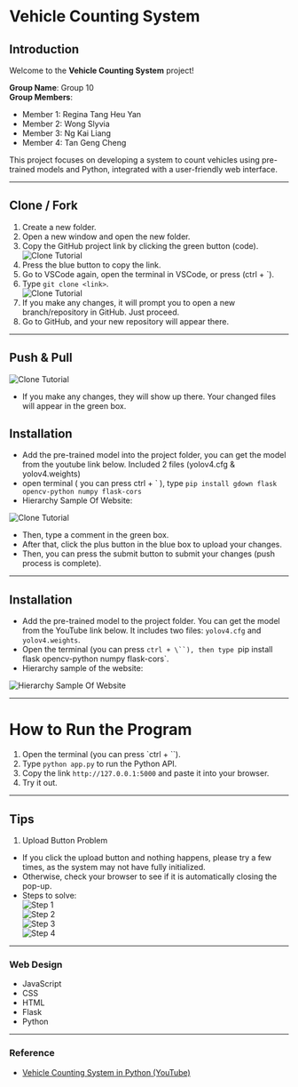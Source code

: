 # Vehicle Counting System

## Introduction

Welcome to the **Vehicle Counting System** project!

**Group Name**: Group 10  
**Group Members**:

- Member 1: Regina Tang Heu Yan
- Member 2: Wong Slyvia
- Member 3: Ng Kai Liang
- Member 4: Tan Geng Cheng

This project focuses on developing a system to count vehicles using pre-trained models and Python, integrated with a user-friendly web interface.

---

## Clone / Fork

1. Create a new folder.
2. Open a new window and open the new folder.
3. Copy the GitHub project link by clicking the green button (code).  
   ![Clone Tutorial](https://github.com/Tgc020202/VehicleCountSystem/blob/main/images/ReadMeImages/GithubCloneTutorialImage1.jpg)
4. Press the blue button to copy the link.
5. Go to VSCode again, open the terminal in VSCode, or press (ctrl + `).
6. Type `git clone <link>`.  
   ![Clone Tutorial](https://github.com/Tgc020202/VehicleCountSystem/blob/main/images/ReadMeImages/GithubCloneTutorialImage2.jpg)
7. If you make any changes, it will prompt you to open a new branch/repository in GitHub. Just proceed.
8. Go to GitHub, and your new repository will appear there.

---

## Push & Pull

![Clone Tutorial](https://github.com/Tgc020202/VehicleCountSystem/blob/main/images/ReadMeImages/GithubCloneTutorialImage3.jpg)

- If you make any changes, they will show up there. Your changed files will appear in the green box.

## Installation

- Add the pre-trained model into the project folder, you can get the model from the youtube link below. Included 2 files (yolov4.cfg & yolov4.weights)
- open terminal ( you can press ctrl + \` ), type `pip install gdown flask opencv-python numpy flask-cors`
- Hierarchy Sample Of Website:

![Clone Tutorial](https://github.com/Tgc020202/VehicleCountSystem/blob/main/images/ReadMeImages/GithubCloneTutorialImage4.jpg)

- Then, type a comment in the green box.
- After that, click the plus button in the blue box to upload your changes.
- Then, you can press the submit button to submit your changes (push process is complete).

---

## Installation

- Add the pre-trained model to the project folder. You can get the model from the YouTube link below. It includes two files: `yolov4.cfg` and `yolov4.weights`.
- Open the terminal (you can press ` ctrl + \``), then type  `pip install flask opencv-python numpy flask-cors`.
- Hierarchy sample of the website:

![Hierarchy Sample Of Website](https://github.com/Tgc020202/VehicleCountSystem/blob/main/images/ReadMeImages/HirachySample.jpg)

---

# How to Run the Program

1. Open the terminal (you can press `ctrl + \``).
2. Type `python app.py` to run the Python API.
3. Copy the link `http://127.0.0.1:5000` and paste it into your browser.
4. Try it out.

---

## Tips

1. Upload Button Problem

- If you click the upload button and nothing happens, please try a few times, as the system may not have fully initialized.
- Otherwise, check your browser to see if it is automatically closing the pop-up.
- Steps to solve:  
  ![Step 1](https://github.com/Tgc020202/VehicleCountSystem/blob/main/images/ReadMeImages/ProblemFixImage1.jpg)  
  ![Step 2](https://github.com/Tgc020202/VehicleCountSystem/blob/main/images/ReadMeImages/ProblemFixImage2.jpg)  
  ![Step 3](https://github.com/Tgc020202/VehicleCountSystem/blob/main/images/ReadMeImages/ProblemFixImage3.jpg)  
  ![Step 4](https://github.com/Tgc020202/VehicleCountSystem/blob/main/images/ReadMeImages/ProblemFixImage4.jpg)

---

### Web Design

- JavaScript
- CSS
- HTML
- Flask
- Python

---

### Reference

- [Vehicle Counting System in Python (YouTube)](https://www.youtube.com/watch?v=h1XhllUAA6c)
